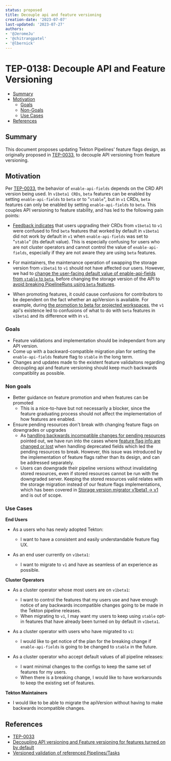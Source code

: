 ```yaml
---
status: proposed
title: Decouple api and feature versioning
creation-date: '2023-07-07'
last-updated: '2023-07-27'
authors:
- '@JeromeJu'
- '@chitrangpatel'
- '@lbernick'
---
```


# TEP-0138: Decouple API and Feature Versioning

<!-- toc -->
- [Summary](#summary)
- [Motivation](#motivation)
  - [Goals](#goals)
  - [Non-Goals](#non-goals)
  - [Use Cases](#use-cases)
- [References](#references)
<!-- /toc -->

## Summary

This document proposes updating Tekton Pipelines' feature flags design, as originally proposed in [TEP-0033](https://github.com/tektoncd/community/blob/main/teps/0033-tekton-feature-gates.md), to decouple API versioning from feature versioning.

## Motivation

Per [TEP-0033](https://github.com/tektoncd/community/blob/main/teps/0033-tekton-feature-gates.md), the behavior of `enable-api-fields` depends on the CRD API version being used. In `v1beta1 CRDs`, `beta` features can be enabled by setting `enable-api-fields` to `beta` or to "`stable`", but in `v1` CRDs, `beta` features can only be enabled by setting `enable-api-fields` to `beta`. This couples API versioning to feature stability, and has led to the following pain points:

- [Feedback indicates](https://github.com/tektoncd/pipeline/issues/6592#issuecomment-1533268522) that users upgrading their CRDs from `v1beta1` to `v1` were confused to find `beta` features that worked by default in `v1beta1` did not work by default in `v1` when `enable-api-fields` was set to "`stable`" (its default value). This is especially confusing for users who are not cluster operators and cannot control the value of `enable-api-fields`, especially if they are not aware they are using `beta` features.

- For maintainers, the maintenance operation of swapping the storage version from `v1beta1` to `v1` should not have affected our users. However, we had to [change the user-facing default value of enable-api-fields from `stable` to `beta` ](https://github.com/tektoncd/pipeline/pull/6732) before changing the storage version of the API to [avoid breaking PipelineRuns using `beta` features](https://github.com/tektoncd/pipeline/pull/6444#issuecomment-1580926707).

- When promoting features, it could cause confusions for contributors to be dependent on the fact whether an apiVersion is available. For example, during [the promotion to beta for projected workspaces](https://github.com/tektoncd/pipeline/pull/5530), the `v1` api's existence led to confusions of what to do with `beta` features in `v1beta1` and its difference with in `v1`.

### Goals

- Feature validations and implementation should be independant from any API version.
- Come up with a backward-compatible migration plan for setting the `enable-api-fields` feature flag to `stable` in the long term.
- Changes and updates made to the existent feature validaitons regarding decoupling api and feature versioning should keep much backwards compatiblity as possible.

### Non goals

- Better guidance on feature promotion and when features can be promoted
  - This is a nice-to-have but not necessarily a blocker, since the feature graduating process should not affect the implementation of how features are enabled.
- Ensure pending resources don't break with changing feature flags on downgrades or upgrades
  - As [handling backwards incompatible changes for pending resources](https://github.com/tektoncd/pipeline/issues/6479) pointed out, we have run into the cases where [feature flag info are changed or lost](https://github.com/tektoncd/pipeline/issues/5999) when handling deprecated fields which led the pending resources to break. However, this issue was introduced by the implementation of feature flags rather than its design, and can be addressed separately.
  - Users can downgrade their pipeline versions without invalidating stored resources, even if stored resources cannot be run with the downgraded server. Keeping the stored resources valid relates with the storage migration instead of our feature flags implementations, which has been covered in [Storage version migrator v1beta1 -> v1](https://github.com/tektoncd/pipeline/issues/6667) and is out of scope.

### Use Cases

**End Users**
- As a users who has newly adopted Tekton:
  - I want to have a consistent and easily understandable feature flag UX.

- As an end user currently on `v1beta1`:
  - I want to migrate to `v1` and have as seamless of an experience as possible.

**Cluster Operators**
- As a cluster operator whose most users are on `v1beta1`:
  - I want to control the features that my users use and have enough notice of any backwards incompatible changes going to be made in the Tekton pipeline releases.
  - When migrating to `v1`, I may want my users to keep using `stable` opt-in features that have already been turned on by default in `v1beta1`.

- As a cluster operator with users who have migrated to `v1`:
  - I would like to get notice of the plan for the breaking change if `enable-api-fields` is going to be changed to `stable` in the future.

- As a cluster operator who accept default values of all pipeline releases:
  - I want minimal changes to the configs to keep the same set of features for my users.
  - When there is a breaking change, I would like to have workarounds to keep the existing set of features.

**Tekton Maintainers**
- I would like to be able to migrate the apiVersion without having to make backwards incompatible changes.

## References

- [TEP-0033](https://github.com/tektoncd/community/blo9b/main/teps/0033-tekton-feature-gates.md)
- [Decoupling API versioning and Feature versioning for features turned on by default](https://github.com/tektoncd/pipeline/issues/6592)
- [Versioned validation of referenced Pipelines/Tasks](https://github.com/tektoncd/pipeline/issues/6616)
